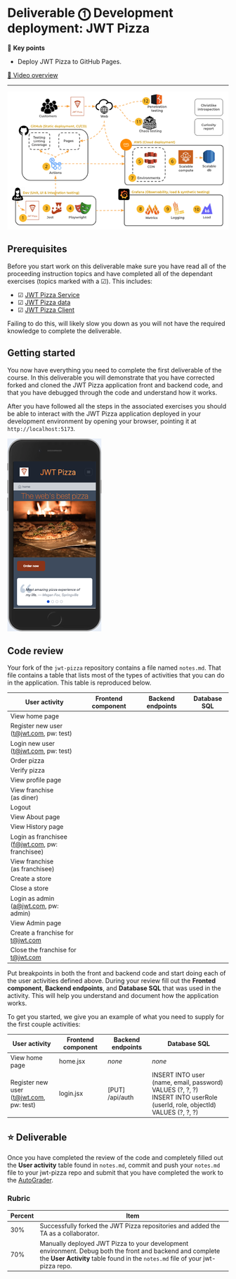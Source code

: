 # Deliverable ⓵ Development deployment: JWT Pizza

🔑 **Key points**

- Deploy JWT Pizza to GitHub Pages.

[🎥 Video overview](https://youtu.be/oKXmatAJRyU)

---

![course overview](../sharedImages/courseOverview.png)

## Prerequisites

Before you start work on this deliverable make sure you have read all of the proceeding instruction topics and have completed all of the dependant exercises (topics marked with a ☑). This includes:

- ☑ [JWT Pizza Service](jwtPizzaService/jwtPizzaService.md)
- ☑ [JWT Pizza data](jwtPizzaData/jwtPizzaData.md)
- ☑ [JWT Pizza Client](jwtPizzaClient/jwtPizzaClient.md)

Failing to do this, will likely slow you down as you will not have the required knowledge to complete the deliverable.

## Getting started

You now have everything you need to complete the first deliverable of the course. In this deliverable you will demonstrate that you have corrected forked and cloned the JWT Pizza application front and backend code, and that you have debugged through the code and understand how it works.

After you have followed all the steps in the associated exercises you should be able to interact with the JWT Pizza application deployed in your development environment by opening your browser, pointing it at `http://localhost:5173`.

![JWT Pizza](../jwtPizzaClient/jwtPizzaPhone.png)

## Code review

Your fork of the `jwt-pizza` repository contains a file named `notes.md`. That file contains a table that lists most of the types of activities that you can do in the application. This table is reproduced below.

| User activity                                       | Frontend component | Backend endpoints | Database SQL |
| --------------------------------------------------- | ------------------ | ----------------- | ------------ |
| View home page                                      |                    |                   |              |
| Register new user<br/>(t@jwt.com, pw: test)         |                    |                   |              |
| Login new user<br/>(t@jwt.com, pw: test)            |                    |                   |              |
| Order pizza                                         |                    |                   |              |
| Verify pizza                                        |                    |                   |              |
| View profile page                                   |                    |                   |              |
| View franchise<br/>(as diner)                       |                    |                   |              |
| Logout                                              |                    |                   |              |
| View About page                                     |                    |                   |              |
| View History page                                   |                    |                   |              |
| Login as franchisee<br/>(f@jwt.com, pw: franchisee) |                    |                   |              |
| View franchise<br/>(as franchisee)                  |                    |                   |              |
| Create a store                                      |                    |                   |              |
| Close a store                                       |                    |                   |              |
| Login as admin<br/>(a@jwt.com, pw: admin)           |                    |                   |              |
| View Admin page                                     |                    |                   |              |
| Create a franchise for t@jwt.com                    |                    |                   |              |
| Close the franchise for t@jwt.com                   |                    |                   |              |

Put breakpoints in both the front and backend code and start doing each of the user activities defined above. During your review fill out the **Fronted component**, **Backend endpoints**, and **Database SQL** that was used in the activity. This will help you understand and document how the application works.

To get you started, we give you an example of what you need to supply for the first couple activities:

| User activity                               | Frontend component | Backend endpoints | Database SQL                                                                                                                 |
| ------------------------------------------- | ------------------ | ----------------- | ---------------------------------------------------------------------------------------------------------------------------- |
| View home page                              | home.jsx           | _none_            | _none_                                                                                                                       |
| Register new user<br/>(t@jwt.com, pw: test) | login.jsx          | [PUT] /api/auth   | INSERT INTO user (name, email, password) VALUES (?, ?, ?)<br/>INSERT INTO userRole (userId, role, objectId) VALUES (?, ?, ?) |

## ⭐ Deliverable

Once you have completed the review of the code and completely filled out the **User activity** table found in `notes.md`, commit and push your `notes.md` file to your jwt-pizza repo and submit that you have completed the work to the [AutoGrader](https://cs329.cs.byu.edu).

### Rubric

| Percent | Item                                                                                                                                                                                        |
| ------- | ------------------------------------------------------------------------------------------------------------------------------------------------------------------------------------------- |
| 30%     | Successfully forked the JWT Pizza repositories and added the TA as a collaborator.                                                                                                          |
| 70%     | Manually deployed JWT Pizza to your development environment. Debug both the front and backend and complete the **User Activity** table found in the `notes.md` file of your jwt-pizza repo. |
